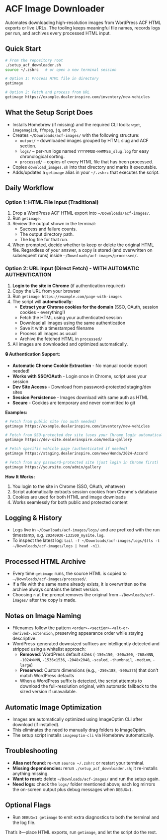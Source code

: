 # ACF Image Downloader

Automates downloading high-resolution images from WordPress ACF HTML exports or live URLs. The tooling keeps meaningful file names, records logs per run, and archives every processed HTML input.

## Quick Start

```bash
# From the repository root
./setup_acf_downloader.sh
source ~/.zshrc   # or open a new terminal session

# Option 1: Process HTML file in directory
getimage

# Option 2: Fetch and process from URL
getimage https://example.dealerinspire.com/inventory/new-vehicles
```

## What the Setup Script Does

- Installs Homebrew (if missing) and the required CLI tools: `wget`, `imagemagick`, `ffmpeg`, `jq`, and `rg`.
- Creates `~/Downloads/acf-images/` with the following structure:
  - `output/` – downloaded images grouped by HTML slug and ACF section.
  - `logs/` – per-run logs named `YYYYMMDD-HHMMSS_slug.log` for easy chronological sorting.
  - `processed/` – copies of every HTML file that has been processed.
- Copies `download_images.sh` into that directory and marks it executable.
- Adds/updates a `getimage` alias in your `~/.zshrc` that executes the script.

## Daily Workflow

### Option 1: HTML File Input (Traditional)

1. Drop a WordPress ACF HTML export into `~/Downloads/acf-images/`.
2. Run `getimage`.
3. Review the output shown in the terminal:
   - Success and failure counts.
   - The output directory path.
   - The log file for that run.
4. When prompted, decide whether to keep or delete the original HTML file. Regardless of your answer, a copy is stored (and overwritten on subsequent runs) inside `~/Downloads/acf-images/processed/`.

### Option 2: URL Input (Direct Fetch) - WITH AUTOMATIC AUTHENTICATION

1. **Login to the site in Chrome** (if authentication required)
2. Copy the URL from your browser
3. Run `getimage https://example.com/page-with-images`
4. The script will **automatically**:
   - **Extract your Chrome cookies for the domain** (SSO, OAuth, session cookies - everything!)
   - Fetch the HTML using your authenticated session
   - Download all images using the same authentication
   - Save it with a timestamped filename
   - Process all images as usual
   - Archive the fetched HTML in `processed/`
5. All images are downloaded and optimized automatically.

**🔒 Authentication Support:**
- **Automatic Chrome Cookie Extraction** - No manual cookie export needed!
- **Works with SSO/OAuth** - Login once in Chrome, script uses your session
- **Dev Site Access** - Download from password-protected staging/dev sites
- **Session Persistence** - Images download with same auth as HTML
- **Secure** - Cookies are temporary and never committed to git

**Examples:**
```bash
# Fetch from public site (no auth needed)
getimage https://example.dealerinspire.com/inventory/new-vehicles

# Fetch from SSO-protected dev site (uses your Chrome login automatically)
getimage https://dev-site.dealerinspire.com/media-gallery

# Fetch specific vehicle page (authenticated if needed)
getimage https://staging.dealerinspire.com/new/Honda/2024-Accord

# Fetch from any password-protected site (just login in Chrome first)
getimage https://yoursite.com/admin/gallery
```

**How It Works:**
1. You login to the site in Chrome (SSO, OAuth, whatever)
2. Script automatically extracts session cookies from Chrome's database
3. Cookies are used for both HTML and image downloads
4. Works seamlessly for both public and protected content

## Logging & History

- Logs live in `~/Downloads/acf-images/logs/` and are prefixed with the run timestamp, e.g. `20240930-133500_mysite.log`.
- To inspect the latest log: `tail -f ~/Downloads/acf-images/logs/$(ls -t ~/Downloads/acf-images/logs | head -n1)`.

## Processed HTML Archive

- Every time `getimage` runs, the source HTML is copied to `~/Downloads/acf-images/processed/`.
- If a file with the same name already exists, it is overwritten so the archive always contains the latest version.
- Choosing `n` at the prompt removes the original from `~/Downloads/acf-images/` after the copy is made.

## Notes on Image Naming

- Filenames follow the pattern `<order>-<section>-<alt-or-derived>.extension`, preserving appearance order while staying descriptive.
- WordPress-generated downsized suffixes are intelligently detected and stripped using a whitelist approach:
  - **Removed**: WordPress default sizes (`-150x150`, `-300x300`, `-768xNNN`, `-1024xNNN`, `-1536x1536`, `-2048x2048`, `-scaled`, `-thumbnail`, `-medium`, `-large`)
  - **Preserved**: Custom dimensions (e.g., `-250x188`, `-500x375`) that don't match WordPress defaults
  - When a WordPress suffix is detected, the script attempts to download the full-resolution original, with automatic fallback to the sized version if unavailable.

## Automatic Image Optimization

- Images are automatically optimized using ImageOptim CLI after download (if installed).
- This eliminates the need to manually drag folders to ImageOptim.
- The setup script installs `imageoptim-cli` via Homebrew automatically.

## Troubleshooting

- **Alias not found:** re-run `source ~/.zshrc` or restart your terminal.
- **Missing dependencies:** rerun `./setup_acf_downloader.sh`; it re-installs anything missing.
- **Want to reset:** delete `~/Downloads/acf-images/` and run the setup again.
- **Need logs:** check the `logs/` folder mentioned above; each log mirrors the on-screen output plus debug messages when `DEBUG=1`.

## Optional Flags

- Run `DEBUG=1 getimage` to emit extra diagnostics to both the terminal and the log file.

That’s it—place HTML exports, run `getimage`, and let the script do the rest.
